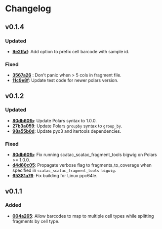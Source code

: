 # Changelog

## v0.1.4

### Updated
- **[9e2ffaf](https://github.com/aertslab/scatac_fragment_tools/commit/9e2ffaf00d8cfe9148b7ae42603a96ab083d9f03)**: Add option to prefix cell barcode with sample id.

### Fixed

- **[3567a26](https://github.com/aertslab/scatac_fragment_tools/commit/3567a2632ba67a50730f5a83408cebbcc80c3a37)** : Don't panic when > 5 cols in fragment file.
- **[11c9e8f](https://github.com/aertslab/scatac_fragment_tools/commit/11c9e8ff6741a875a895f44cf116cde8099ee378)**: Update test code for newer polars version.

## v0.1.2

### Updated

- **[80db60fb](https://github.com/aertslab/scatac_fragment_tools/commit/80db60fbadeec22e08334f292134fa70e47c9019)**: Update Polars syntax to 1.0.0.
- **[27b3a059](https://github.com/aertslab/scatac_fragment_tools/commit/27b3a059c23462ebdb7240d10ce4be171cd67ce0)**: Update Polars `groupby` syntax to `group_by`.
- **[98a55b0d](https://github.com/aertslab/scatac_fragment_tools/commit/98a55b0de121883fca3660a9128871b67e3deead)**: Update pyo3 and itertools dependencies.

### Fixed

- **[80db60fb](https://github.com/aertslab/scatac_fragment_tools/commit/80db60fbadeec22e08334f292134fa70e47c9019)**: Fix running scatac_scatac_fragment_tools bigwig on Polars >= 1.0.0.
- **[d4d80c05](https://github.com/aertslab/scatac_fragment_tools/commit/d4d80c05840eceb362d87a036922300f61aaf9d1)**: Propagate verbose flag to fragments_to_coverage when specified in `scatac_scatac_fragment_tools bigwig`.
- **[65381a76](https://github.com/aertslab/scatac_fragment_tools/commit/65381a76adb07c3a657f325bb7bfcd06f636b244)**: Fix building for Linux ppc64le.


## v0.1.1

### Added

- **[004a265](https://github.com/aertslab/scatac_fragment_tools/commit/004a2654ecd5ed0a33be78f6fa5789c0a41deafb)**: Allow barcodes to map to multiple cell types while splitting fragments by cell type.
